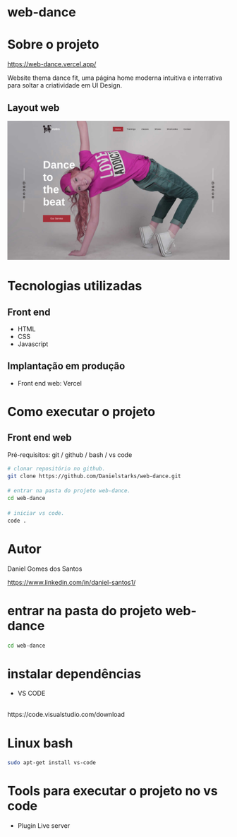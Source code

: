 # web-dance

# Sobre o projeto
https://web-dance.vercel.app/

Website thema dance fit, uma página home moderna intuitiva e interrativa para soltar a criatividade em UI Design.

## Layout web
![Web 1](https://github.com/Danielstarks/web-dance/blob/main/img/web-1.png)

# Tecnologias utilizadas
## Front end
- HTML
- CSS
- Javascript

## Implantação em produção
- Front end web: Vercel

# Como executar o projeto


## Front end web
Pré-requisitos: git / github / bash / vs code 

```bash
# clonar repositório no github.
git clone https://github.com/Danielstarks/web-dance.git

# entrar na pasta do projeto web-dance.
cd web-dance

# iniciar vs code.
code .
```

# Autor

Daniel Gomes dos Santos

https://www.linkedin.com/in/daniel-santos1/

# entrar na pasta do projeto web-dance

```bash
cd web-dance
```
# instalar dependências
 - VS CODE
 <br>
  https://code.visualstudio.com/download
  
 # Linux bash
```bash
sudo apt-get install vs-code
```
 
# Tools para executar o projeto no vs code
- Plugin Live server


